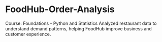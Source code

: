 # FoodHub-Order-Analysis
Course: Foundations - Python and Statistics Analyzed restaurant data to understand demand patterns, helping FoodHub improve business and customer experience.
